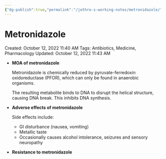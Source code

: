 ```yaml
---
{"dg-publish":true,"permalink":"/jethro-s-working-notes/metronidazole/","dgPassFrontmatter":true}
---
```



# Metronidazole

Created: October 12, 2022 11:40 AM
Tags: Antibiotics, Medicine, Pharmacology
Updated: October 12, 2022 11:43 AM

- **MOA of metronidazole**
    
    Metronidazole is chemically reduced by pyruvate-ferredoxin oxidoreductase (PFOR), which can only be found in anaerobic organisms. 
    
    The resulting metabolite binds to DNA to disrupt the helical structure, causing DNA break. This inhibits DNA synthesis.
    
- **Adverse effects of metronidazole**
    
    Side effects include:
    
    - GI disturbance (nausea, vomiting)
    - Metallic taste
    - Occasionally causes alcohol intolerance, seizures and sensory neuropathy
- **Resistance to metronidazole**